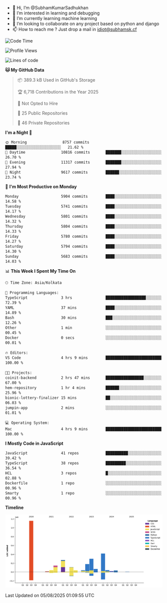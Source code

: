 - 👋 Hi, I’m @SubhamKumarSadhukhan
- 👀 I’m interested in learning and debugging
- 🌱 I’m currently learning machine learning
- 💞️ I’m looking to collaborate on any project based on python and django
- 📫 How to reach me ?
      Just drop a mail in idiot@subhamsk.cf

<!---
SubhamKumarSadhukhan/SubhamKumarSadhukhan is a ✨ special ✨ repository because its `README.md` (this file) appears on your GitHub profile.
You can click the Preview link to take a look at your changes.
--->


<!--START_SECTION:waka-->
![Code Time](http://img.shields.io/badge/Code%20Time-3%2C031%20hrs%2012%20mins-blue)

![Profile Views](http://img.shields.io/badge/Profile%20Views-0-blue)

![Lines of code](https://img.shields.io/badge/From%20Hello%20World%20I%27ve%20Written-2.9%20million%20lines%20of%20code-blue)

**🐱 My GitHub Data** 

> 📦 389.3 kB Used in GitHub's Storage 
 > 
> 🏆 6,718 Contributions in the Year 2025
 > 
> 🚫 Not Opted to Hire
 > 
> 📜 25 Public Repositories 
 > 
> 🔑 46 Private Repositories 
 > 
**I'm a Night 🦉** 

```text
🌞 Morning                8757 commits        █████░░░░░░░░░░░░░░░░░░░░   21.62 % 
🌆 Daytime                10816 commits       ███████░░░░░░░░░░░░░░░░░░   26.70 % 
🌃 Evening                11317 commits       ███████░░░░░░░░░░░░░░░░░░   27.94 % 
🌙 Night                  9617 commits        ██████░░░░░░░░░░░░░░░░░░░   23.74 % 
```
📅 **I'm Most Productive on Monday** 

```text
Monday                   5904 commits        ████░░░░░░░░░░░░░░░░░░░░░   14.58 % 
Tuesday                  5741 commits        ████░░░░░░░░░░░░░░░░░░░░░   14.17 % 
Wednesday                5801 commits        ████░░░░░░░░░░░░░░░░░░░░░   14.32 % 
Thursday                 5804 commits        ████░░░░░░░░░░░░░░░░░░░░░   14.33 % 
Friday                   5780 commits        ████░░░░░░░░░░░░░░░░░░░░░   14.27 % 
Saturday                 5794 commits        ████░░░░░░░░░░░░░░░░░░░░░   14.30 % 
Sunday                   5683 commits        ████░░░░░░░░░░░░░░░░░░░░░   14.03 % 
```


📊 **This Week I Spent My Time On** 

```text
🕑︎ Time Zone: Asia/Kolkata

💬 Programming Languages: 
TypeScript               3 hrs               ██████████████████░░░░░░░   72.39 % 
YAML                     37 mins             ████░░░░░░░░░░░░░░░░░░░░░   14.89 % 
Bash                     30 mins             ███░░░░░░░░░░░░░░░░░░░░░░   12.26 % 
Other                    1 min               ░░░░░░░░░░░░░░░░░░░░░░░░░   00.45 % 
Docker                   0 secs              ░░░░░░░░░░░░░░░░░░░░░░░░░   00.01 % 

🔥 Editors: 
VS Code                  4 hrs 9 mins        █████████████████████████   100.00 % 

🐱‍💻 Projects: 
coinit-backend           2 hrs 47 mins       █████████████████░░░░░░░░   67.00 % 
hem-repository           1 hr 4 mins         ██████░░░░░░░░░░░░░░░░░░░   25.96 % 
bionic-lottery-finalizer 15 mins             ██░░░░░░░░░░░░░░░░░░░░░░░   06.03 % 
jumpin-app               2 mins              ░░░░░░░░░░░░░░░░░░░░░░░░░   01.01 % 

💻 Operating System: 
Mac                      4 hrs 9 mins        █████████████████████████   100.00 % 
```

**I Mostly Code in JavaScript** 

```text
JavaScript               41 repos            ██████████░░░░░░░░░░░░░░░   39.42 % 
TypeScript               38 repos            █████████░░░░░░░░░░░░░░░░   36.54 % 
HCL                      3 repos             █░░░░░░░░░░░░░░░░░░░░░░░░   02.88 % 
Dockerfile               1 repo              ░░░░░░░░░░░░░░░░░░░░░░░░░   00.96 % 
Smarty                   1 repo              ░░░░░░░░░░░░░░░░░░░░░░░░░   00.96 % 
```



**Timeline**

![Lines of Code chart](https://raw.githubusercontent.com/SubhamKumarSadhukhan/SubhamKumarSadhukhan/main/assets/bar_graph.png)


 Last Updated on 05/08/2025 01:09:55 UTC
<!--END_SECTION:waka-->

